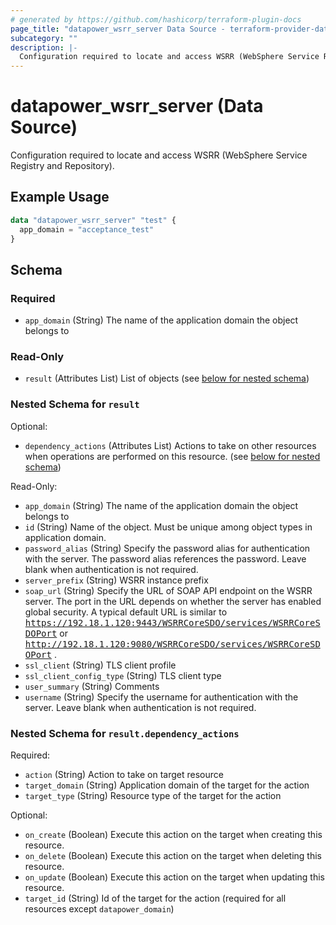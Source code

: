 ```yaml
---
# generated by https://github.com/hashicorp/terraform-plugin-docs
page_title: "datapower_wsrr_server Data Source - terraform-provider-datapower"
subcategory: ""
description: |-
  Configuration required to locate and access WSRR (WebSphere Service Registry and Repository).
---
```


# datapower_wsrr_server (Data Source)

Configuration required to locate and access WSRR (WebSphere Service Registry and Repository).

## Example Usage

```terraform
data "datapower_wsrr_server" "test" {
  app_domain = "acceptance_test"
}
```

<!-- schema generated by tfplugindocs -->
## Schema

### Required

- `app_domain` (String) The name of the application domain the object belongs to

### Read-Only

- `result` (Attributes List) List of objects (see [below for nested schema](#nestedatt--result))

<a id="nestedatt--result"></a>
### Nested Schema for `result`

Optional:

- `dependency_actions` (Attributes List) Actions to take on other resources when operations are performed on this resource. (see [below for nested schema](#nestedatt--result--dependency_actions))

Read-Only:

- `app_domain` (String) The name of the application domain the object belongs to
- `id` (String) Name of the object. Must be unique among object types in application domain.
- `password_alias` (String) Specify the password alias for authentication with the server. The password alias references the password. Leave blank when authentication is not required.
- `server_prefix` (String) WSRR instance prefix
- `soap_url` (String) Specify the URL of SOAP API endpoint on the WSRR server. The port in the URL depends on whether the server has enabled global security. A typical default URL is similar to <tt>https://192.18.1.120:9443/WSRRCoreSDO/services/WSRRCoreSDOPort</tt> or <tt>http://192.18.1.120:9080/WSRRCoreSDO/services/WSRRCoreSDOPort</tt> .
- `ssl_client` (String) TLS client profile
- `ssl_client_config_type` (String) TLS client type
- `user_summary` (String) Comments
- `username` (String) Specify the username for authentication with the server. Leave blank when authentication is not required.

<a id="nestedatt--result--dependency_actions"></a>
### Nested Schema for `result.dependency_actions`

Required:

- `action` (String) Action to take on target resource
- `target_domain` (String) Application domain of the target for the action
- `target_type` (String) Resource type of the target for the action

Optional:

- `on_create` (Boolean) Execute this action on the target when creating this resource.
- `on_delete` (Boolean) Execute this action on the target when deleting this resource.
- `on_update` (Boolean) Execute this action on the target when updating this resource.
- `target_id` (String) Id of the target for the action (required for all resources except `datapower_domain`)
